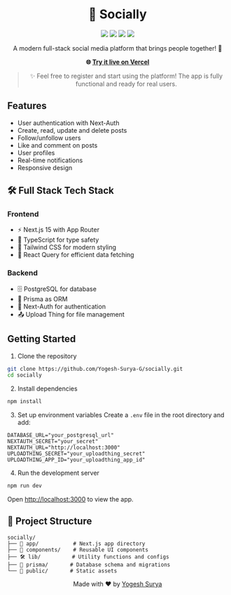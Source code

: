 <div align="center">

# 🌟 Socially

[![](https://img.shields.io/badge/NEXT.JS-000000?style=flat&logo=next.js&logoColor=white)](https://nextjs.org/)
[![](https://img.shields.io/badge/TYPESCRIPT-3178C6?style=flat&logo=typescript&logoColor=white)](https://www.typescriptlang.org/)
[![](https://img.shields.io/badge/POSTGRESQL-4169E1?style=flat&logo=postgresql&logoColor=white)](https://www.postgresql.org/)
[![](https://img.shields.io/badge/TAILWIND-06B6D4?style=flat&logo=tailwindcss&logoColor=white)](https://tailwindcss.com/)

A modern full-stack social media platform that brings people together! 🚀

**🌐 [Try it live on Vercel](https://besocially.vercel.app/)**

> ✨ Feel free to register and start using the platform! The app is fully functional and ready for real users.

</div>

## Features

- User authentication with Next-Auth
- Create, read, update and delete posts
- Follow/unfollow users
- Like and comment on posts
- User profiles
- Real-time notifications
- Responsive design

## 🛠️ Full Stack Tech Stack

### Frontend
- ⚡ Next.js 15 with App Router
- 📘 TypeScript for type safety
- 🎨 Tailwind CSS for modern styling
- 🔄 React Query for efficient data fetching

### Backend
- 🗄️ PostgreSQL for database
- 🚀 Prisma as ORM
- 🔑 Next-Auth for authentication
- 📤 Upload Thing for file management

## Getting Started

1. Clone the repository
```bash
git clone https://github.com/Yogesh-Surya-G/socially.git
cd socially
```

2. Install dependencies
```bash
npm install
```

3. Set up environment variables
Create a `.env` file in the root directory and add:
```
DATABASE_URL="your_postgresql_url"
NEXTAUTH_SECRET="your_secret"
NEXTAUTH_URL="http://localhost:3000"
UPLOADTHING_SECRET="your_uploadthing_secret"
UPLOADTHING_APP_ID="your_uploadthing_app_id"
```

4. Run the development server
```bash
npm run dev
```

Open [http://localhost:3000](http://localhost:3000) to view the app.

## 📁 Project Structure

```
socially/
├── 📱 app/           # Next.js app directory
├── 🧩 components/    # Reusable UI components
├── 🛠️ lib/          # Utility functions and configs
├── 💾 prisma/       # Database schema and migrations
└── 📂 public/       # Static assets
```

<div align="center">

Made with ❤️ by [Yogesh Surya](https://github.com/Yogesh-Surya-G)

</div>

